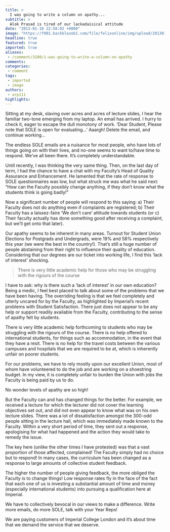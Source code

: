 ```yaml
---
title: >
  I was going to write a column on apathy...
subtitle: >
  Alok Prasad is tired of our lackadaisical attitude
date: "2013-01-10 22:58:02 +0000"
image: "https://f001.backblazeb2.com/file/felixonline/img/upload/201301102257-tna08-moneydegree.jpg"
headline: true
featured: true
imported: true
aliases:
 - /comment/3100/i-was-going-to-write-a-column-on-apathy
comments:
categories:
 - comment
tags:
 - imported
 - image
authors:
 - arp111
highlights:
---
```


Sitting at my desk, slaving over acres and acres of lecture slides, I hear the familiar two-tone emerging from my laptop. An email has arrived. I hurry to check it, eager to escape the dull monotony of work. ‘Dear Student, Please note that SOLE is open for evaluating...’ Aaargh! Delete the email, and continue working...

The endless SOLE emails are a nuisance for most people, who have lots of things going on with their lives, and no-one seems to want to/have time to respond. We’ve all been there. It’s completely understandable.

Until recently, I was thinking the very same thing. Then, on the last day of term, I had the chance to have a chat with my Faculty’s Head of Quality Assurance and Enhancement. He lamented that the rate of response to SOLE questionnaires was low, but what struck me was what he said next: “How can the Faculty possibly change anything, if they don’t know what the students think is going badly!”

Now a significant number of people will respond to this saying: a) Their Faculty does not do anything even if complaints are registered; b) Their Faculty has a laissez-faire ‘We don’t care’ attitude towards students (or c) Their faculty actually has done something good after receiving a complaint, but we’ll get onto that later).

Our apathy seems to be inherent in many areas. Turnout for Student Union Elections for Postgrads and Undergrads, were 19% and 58% respectively this year (we were the best in the country!). That’s still a huge number of people abstaining from their right to influence their quality of education. Considering that our degrees are our ticket into working life, I find this ‘lack of interest’ shocking.

> There is very little academic help for those who may be struggling with the rigours of the course

I have to ask: why is there such a ‘lack of interest’ in our own education? Being a medic, I feel best placed to talk about some of the problems that we have been having. The overriding feeling is that we feel completely and utterly uncared for by the Faculty, as highlighted by Imperial’s recent problems with Student Satisfaction. There just does not appear to be any help or support readily available from the Faculty, contributing to the sense of apathy felt by students.

There is very little academic help forthcoming to students who may be struggling with the rigours of the course. There is no help offered to international students, for things such as accommodation, in the event that they have a resit. There is no help for the travel costs between the various campuses and hospitals that we are required to be at, which is inherently unfair on poorer students.

For our problems, we have to rely mostly upon our excellent Union, most of whom have volunteered to do the job and are working on a shoestring budget. In my view, it is completely unfair to burden the Union with jobs the Faculty is being paid by us to do.

No wonder levels of apathy are so high!

But the Faculty can and has changed things for the better. For example, we received a lecture for which the lecturer did not cover the learning objectives set out, and did not even appear to know what was on his own lecture slides. There was a lot of dissatisfaction amongst the 300-odd people sitting in the lecture hall, which was immediately made known to the Faculty. Within a very short period of time, they sent out a response, apologising for what had happened and the action they would take to remedy the issue.

The key here (unlike the other times I have protested) was that a vast proportion of those affected, complained! The Faculty simply had no choice but to respond! In many cases, the curriculum has been changed as a response to large amounts of collective student feedback.

The higher the number of people giving feedback, the more obliged the Faculty is to change things! Low response rates fly in the face of the fact that each one of us is investing a substantial amount of time and money (especially international students) into pursuing a qualification here at Imperial.

We have to collectively bevocal in our views to make a difference. Write more emails, do more SOLE, talk with your Year Reps!

We are paying customers of Imperial College London and it’s about time that we demand the service that we deserve.
